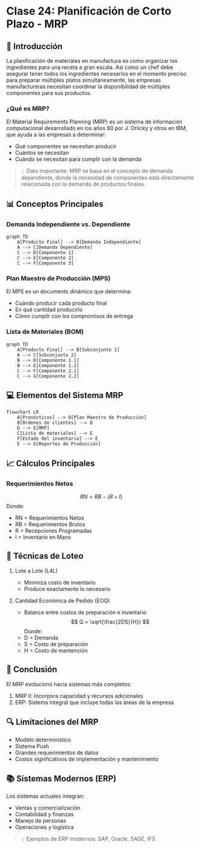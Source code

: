 # Clase 24: Planificación de Corto Plazo - MRP

## 🎯 Introducción

La planificación de materiales en manufactura es como organizar los ingredientes para una receta a gran escala. Así como un chef debe asegurar tener todos los ingredientes necesarios en el momento preciso para preparar múltiples platos simultáneamente, las empresas manufactureras necesitan coordinar la disponibilidad de múltiples componentes para sus productos.

### ¿Qué es MRP?

El Material Requirements Planning (MRP) es un sistema de información computacional desarrollado en los años 60 por J. Orlicky y otros en IBM, que ayuda a las empresas a determinar:

- Qué componentes se necesitan producir
- Cuántos se necesitan
- Cuándo se necesitan para cumplir con la demanda

> 💡 Dato importante: MRP se basa en el concepto de demanda dependiente, donde la necesidad de componentes está directamente relacionada con la demanda de productos finales.

## 📊 Conceptos Principales

### Demanda Independiente vs. Dependiente

```mermaid
graph TD
    A[Producto Final] --> B[Demanda Independiente]
    A --> C[Demanda Dependiente]
    C --> D[Componente 1]
    C --> E[Componente 2]
    C --> F[Componente 3]
```

### Plan Maestro de Producción (MPS)

El MPS es un documento dinámico que determina:

- Cuándo producir cada producto final
- En qué cantidad producirlo
- Cómo cumplir con los compromisos de entrega

### Lista de Materiales (BOM)

```mermaid
graph TD
    A[Producto Final] --> B[Subconjunto 1]
    A --> C[Subconjunto 2]
    B --> D[Componente 1.1]
    B --> E[Componente 1.2]
    C --> F[Componente 2.1]
    C --> G[Componente 2.2]
```

## 💻 Elementos del Sistema MRP

```mermaid
flowchart LR
    A[Pronósticos] --> D[Plan Maestro de Producción]
    B[Órdenes de clientes] --> D
    D --> E[MRP]
    C[Lista de materiales] --> E
    F[Estado del inventario] --> E
    E --> G[Reportes de Producción]
```

## 📈 Cálculos Principales

### Requerimientos Netos

$$ RN = RB - (R + I) $$
Donde:

- RN = Requerimientos Netos
- RB = Requerimientos Brutos
- R = Recepciones Programadas
- I = Inventario en Mano

## 🔑 Técnicas de Loteo

1. Lote a Lote (L4L)

   - Minimiza costo de inventario
   - Produce exactamente lo necesario

2. Cantidad Económica de Pedido (EOQ)
   - Balance entre costos de preparación e inventario
     $$ Q = \sqrt{\frac{2DS}{H}} $$
     Donde:
   - D = Demanda
   - S = Costo de preparación
   - H = Costo de mantención

## 📝 Conclusión

El MRP evolucionó hacia sistemas más completos:

1. MRP II: Incorpora capacidad y recursos adicionales
2. ERP: Sistema integral que incluye todas las áreas de la empresa

## 🔍 Limitaciones del MRP

- Modelo determinístico
- Sistema Push
- Grandes requerimientos de datos
- Costos significativos de implementación y mantenimiento

## 📚 Sistemas Modernos (ERP)

Los sistemas actuales integran:

- Ventas y comercialización
- Contabilidad y finanzas
- Manejo de personas
- Operaciones y logística

> 💡 Ejemplos de ERP modernos: SAP, Oracle, SAGE, IFS
